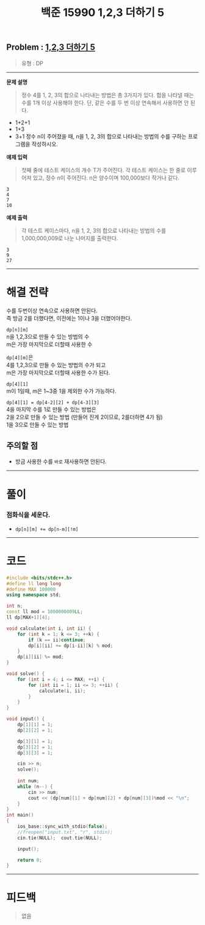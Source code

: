 ﻿---
title: 백준 15990 1,2,3 더하기 5
#date: 2020-00-00-00:00
categories:
- PS

tags:
- baekjoon
- PS
- Problem Solve
- DP
---

## Problem : [1,2,3 더하기 5](https://www.acmicpc.net/problem/15990)
> 유형 : DP

---


**문제 설명**

> 정수 4를 1, 2, 3의 합으로 나타내는 방법은 총 3가지가 있다. 합을 나타낼 때는 수를 1개 이상 사용해야 한다. 단, 같은 수를 두 번 이상 연속해서 사용하면 안 된다.
>
* 1+2+1
* 1+3
* 3+1
정수 n이 주어졌을 때, n을 1, 2, 3의 합으로 나타내는 방법의 수를 구하는 프로그램을 작성하시오.


**예제 입력**

> 첫째 줄에 테스트 케이스의 개수 T가 주어진다. 각 테스트 케이스는 한 줄로 이루어져 있고, 정수 n이 주어진다. n은 양수이며 100,000보다 작거나 같다.



```
3
4
7
10
```

**예제 출력**

> 각 테스트 케이스마다, n을 1, 2, 3의 합으로 나타내는 방법의 수를 1,000,000,009로 나눈 나머지를 출력한다.



```
3
9
27
```

---


# 해결 전략

> 
수를 두번이상 연속으로 사용하면 안된다.  
즉 방금 2를 더했다면, 이전에는 1이나 3을 더했어야한다.
>
`dp[n][m]`  
n을 1,2,3으로 만들 수 있는 방법의 수  
m은 가장 마지막으로 더할때 사용한 수
>
`dp[4][m]`은   
4를 1,2,3으로 만들 수 있는 방법의 수가 되고  
m은 가장 마지막으로 더할때 사용한 수가 된다.
>
`dp[4][1]`  
m이 1일때, m은 1~3중 1을 제외한 수가 가능하다.
>
`dp[4][1] = dp[4-2][2] + dp[4-3][3]`  
4을 마지막 수를 1로 만들 수 있는 방법은  
2을 2으로 만들 수 있는 방법 (만들어 진게 2이므로, 2를더하면 4가 됨)  
1을 3으로 만들 수 있는 방법  




## 주의할 점

* 방금 사용한 수를 `바로` 재사용하면 안된다.


---



# 풀이

### 점화식을 세운다.
* `dp[n][m] += dp[n-m][!m]`


---

# 코드

```c++
#include <bits/stdc++.h>
#define ll long long
#define MAX 100000
using namespace std;

int n;
const ll mod = 1000000009LL;
ll dp[MAX+1][4];

void calculate(int i, int ii) {
    for (int k = 1; k <= 3; ++k) {
        if (k == ii)continue;
        dp[i][ii] += dp[i-ii][k] % mod;
    }
    dp[i][ii] %= mod;
}

void solve() {
    for (int i = 4; i <= MAX; ++i) {
        for (int ii = 1; ii <= 3; ++ii) {
            calculate(i, ii);
        }
    }
}

void input() {
    dp[1][1] = 1;
    dp[2][2] = 1;

    dp[3][1] = 1;
    dp[3][2] = 1;
    dp[3][3] = 1;

    cin >> n;
    solve();
    
    int num;
    while (n--) {
        cin >> num;
        cout << (dp[num][1] + dp[num][2] + dp[num][3])%mod << "\n";
    }
}
int main()
{
    ios_base::sync_with_stdio(false);
    //freopen("input.txt", "r", stdin);
    cin.tie(NULL);  cout.tie(NULL);

    input();

    return 0;
}
```


---


# 피드백


> 없음